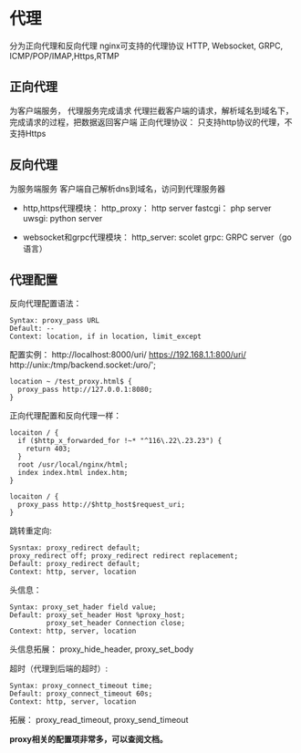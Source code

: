 # 代理
分为正向代理和反向代理
nginx可支持的代理协议
HTTP, Websocket, GRPC, ICMP/POP/IMAP,Https,RTMP

## 正向代理
为客户端服务， 代理服务完成请求
代理拦截客户端的请求，解析域名到域名下，完成请求的过程，把数据返回客户端
正向代理协议：
只支持http协议的代理，不支持Https

## 反向代理
为服务端服务
客户端自己解析dns到域名，访问到代理服务器
- http,https代理模块：
http_proxy： http server
fastcgi： php server
uwsgi: python server

- websocket和grpc代理模块：
http_server: scolet
grpc: GRPC server（go语言）

## 代理配置

反向代理配置语法：
```
Syntax: proxy_pass URL
Default: --
Context: location, if in location, limit_except
```
配置实例：
http://localhost:8000/uri/
https://192.168.1.1:800/uri/
http://unix:/tmp/backend.socket:/uro/';
```
location ~ /test_proxy.html$ {
  proxy_pass http://127.0.0.1:8080;
}

```

正向代理配置和反向代理一样：
```
locaiton / {
  if ($http_x_forwarded_for !~* "^116\.22\.23.23") {
    return 403;
  }
  root /usr/local/nginx/html;
  index index.html index.htm;
}
```
```
locaiton / {
  proxy_pass http://$http_host$request_uri;
}
```
跳转重定向:
```
Sysntax: proxy_redirect default;
proxy_redirect off; proxy_redirect redirect replacement;
Default: proxy_redirect default;
Context: http, server, location
```
头信息：
```
Syntax: proxy_set_hader field value;
Default: proxy_set_header Host %proxy_host;
         proxy_set_header Connection close;
Context: http, server, location
```
头信息拓展： proxy_hide_header, proxy_set_body

超时（代理到后端的超时）:
```
Syntax: proxy_connect_timeout time;
Default: proxy_connect_timeout 60s;
Context: http, server, location
```
拓展： proxy_read_timeout, proxy_send_timeout

**proxy相关的配置项非常多，可以查阅文档。**






